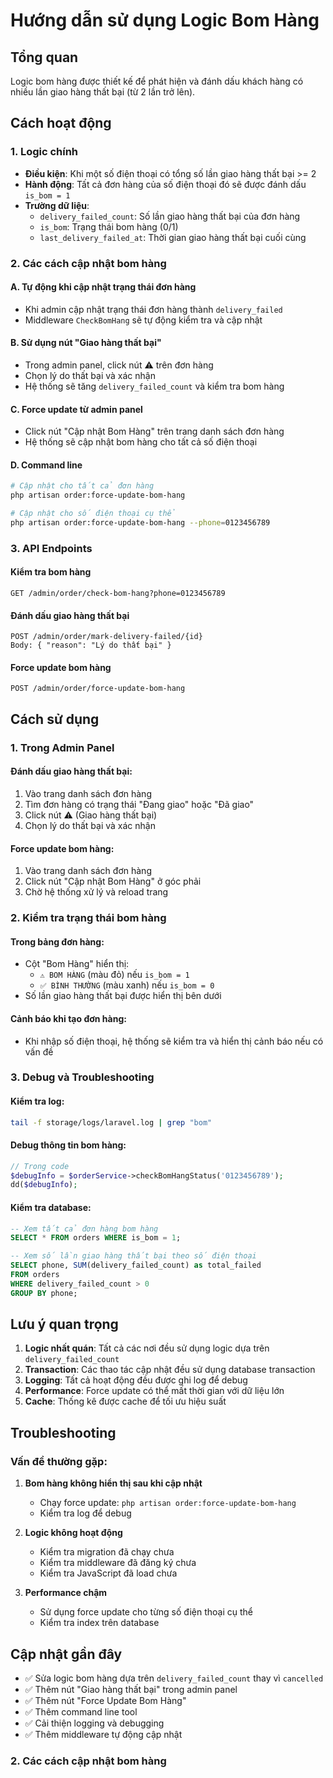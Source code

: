 # Hướng dẫn sử dụng Logic Bom Hàng

## Tổng quan
Logic bom hàng được thiết kế để phát hiện và đánh dấu khách hàng có nhiều lần giao hàng thất bại (từ 2 lần trở lên).

## Cách hoạt động

### 1. Logic chính
- **Điều kiện**: Khi một số điện thoại có tổng số lần giao hàng thất bại >= 2
- **Hành động**: Tất cả đơn hàng của số điện thoại đó sẽ được đánh dấu `is_bom = 1`
- **Trường dữ liệu**: 
  - `delivery_failed_count`: Số lần giao hàng thất bại của đơn hàng
  - `is_bom`: Trạng thái bom hàng (0/1)
  - `last_delivery_failed_at`: Thời gian giao hàng thất bại cuối cùng

### 2. Các cách cập nhật bom hàng

#### A. Tự động khi cập nhật trạng thái đơn hàng
- Khi admin cập nhật trạng thái đơn hàng thành `delivery_failed`
- Middleware `CheckBomHang` sẽ tự động kiểm tra và cập nhật

#### B. Sử dụng nút "Giao hàng thất bại"
- Trong admin panel, click nút ⚠️ trên đơn hàng
- Chọn lý do thất bại và xác nhận
- Hệ thống sẽ tăng `delivery_failed_count` và kiểm tra bom hàng

#### C. Force update từ admin panel
- Click nút "Cập nhật Bom Hàng" trên trang danh sách đơn hàng
- Hệ thống sẽ cập nhật bom hàng cho tất cả số điện thoại

#### D. Command line
```bash
# Cập nhật cho tất cả đơn hàng
php artisan order:force-update-bom-hang

# Cập nhật cho số điện thoại cụ thể
php artisan order:force-update-bom-hang --phone=0123456789
```

### 3. API Endpoints

#### Kiểm tra bom hàng
```
GET /admin/order/check-bom-hang?phone=0123456789
```

#### Đánh dấu giao hàng thất bại
```
POST /admin/order/mark-delivery-failed/{id}
Body: { "reason": "Lý do thất bại" }
```

#### Force update bom hàng
```
POST /admin/order/force-update-bom-hang
```

## Cách sử dụng

### 1. Trong Admin Panel

#### Đánh dấu giao hàng thất bại:
1. Vào trang danh sách đơn hàng
2. Tìm đơn hàng có trạng thái "Đang giao" hoặc "Đã giao"
3. Click nút ⚠️ (Giao hàng thất bại)
4. Chọn lý do thất bại và xác nhận

#### Force update bom hàng:
1. Vào trang danh sách đơn hàng
2. Click nút "Cập nhật Bom Hàng" ở góc phải
3. Chờ hệ thống xử lý và reload trang

### 2. Kiểm tra trạng thái bom hàng

#### Trong bảng đơn hàng:
- Cột "Bom Hàng" hiển thị:
  - `⚠️ BOM HÀNG` (màu đỏ) nếu `is_bom = 1`
  - `✅ BÌNH THƯỜNG` (màu xanh) nếu `is_bom = 0`
- Số lần giao hàng thất bại được hiển thị bên dưới

#### Cảnh báo khi tạo đơn hàng:
- Khi nhập số điện thoại, hệ thống sẽ kiểm tra và hiển thị cảnh báo nếu có vấn đề

### 3. Debug và Troubleshooting

#### Kiểm tra log:
```bash
tail -f storage/logs/laravel.log | grep "bom"
```

#### Debug thông tin bom hàng:
```php
// Trong code
$debugInfo = $orderService->checkBomHangStatus('0123456789');
dd($debugInfo);
```

#### Kiểm tra database:
```sql
-- Xem tất cả đơn hàng bom hàng
SELECT * FROM orders WHERE is_bom = 1;

-- Xem số lần giao hàng thất bại theo số điện thoại
SELECT phone, SUM(delivery_failed_count) as total_failed 
FROM orders 
WHERE delivery_failed_count > 0 
GROUP BY phone;
```

## Lưu ý quan trọng

1. **Logic nhất quán**: Tất cả các nơi đều sử dụng logic dựa trên `delivery_failed_count`
2. **Transaction**: Các thao tác cập nhật đều sử dụng database transaction
3. **Logging**: Tất cả hoạt động đều được ghi log để debug
4. **Performance**: Force update có thể mất thời gian với dữ liệu lớn
5. **Cache**: Thống kê được cache để tối ưu hiệu suất

## Troubleshooting

### Vấn đề thường gặp:

1. **Bom hàng không hiển thị sau khi cập nhật**
   - Chạy force update: `php artisan order:force-update-bom-hang`
   - Kiểm tra log để debug

2. **Logic không hoạt động**
   - Kiểm tra migration đã chạy chưa
   - Kiểm tra middleware đã đăng ký chưa
   - Kiểm tra JavaScript đã load chưa

3. **Performance chậm**
   - Sử dụng force update cho từng số điện thoại cụ thể
   - Kiểm tra index trên database

## Cập nhật gần đây

- ✅ Sửa logic bom hàng dựa trên `delivery_failed_count` thay vì `cancelled`
- ✅ Thêm nút "Giao hàng thất bại" trong admin panel
- ✅ Thêm nút "Force Update Bom Hàng"
- ✅ Thêm command line tool
- ✅ Cải thiện logging và debugging
- ✅ Thêm middleware tự động cập nhật
### 2. Các cách cập nhật bom hàng
